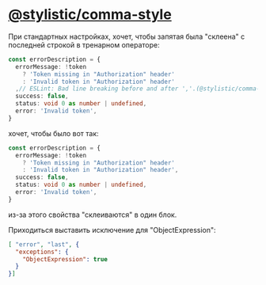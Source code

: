 # [@stylistic/comma-style](https://eslint.style/rules/comma-style)

При стандартных настройках, хочет, чтобы запятая была "склеена" с последней строкой в тренарном операторе:

```typescript
const errorDescription = {
  errorMessage: !token
    ? 'Token missing in "Authorization" header'
    : 'Invalid token in "Authorization" header'
  ,// ESLint: Bad line breaking before and after ','.(@stylistic/comma-style)
  success: false,
  status: void 0 as number | undefined,
  error: 'Invalid token',
}
```
хочет, чтобы было вот так:
```typescript
const errorDescription = {
  errorMessage: !token
    ? 'Token missing in "Authorization" header'
    : 'Invalid token in "Authorization" header',
  success: false,
  status: void 0 as number | undefined,
  error: 'Invalid token',
}
```
из-за этого свойства "склеиваются" в один блок.

Приходиться выставить исключение для "ObjectExpression":
```json
[ "error", "last", {
  "exceptions": {
    "ObjectExpression": true
  }
}]
```
